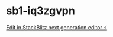 # sb1-iq3zgvpn

[Edit in StackBlitz next generation editor ⚡️](https://stackblitz.com/~/github.com/oneofthem0x/sb1-iq3zgvpn)